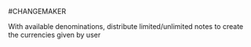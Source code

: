 #CHANGEMAKER

With available denominations, distribute limited/unlimited notes to create the currencies given by user
